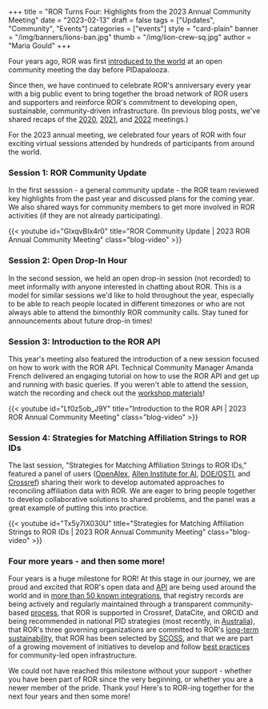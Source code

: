 +++
title = "ROR Turns Four: Highlights from the 2023 Annual Community Meeting"
date = "2023-02-13"
draft = false
tags = ["Updates", "Community", "Events"]
categories = ["events"]
style = "card-plain"
banner = "/img/banners/lions-ban.jpg"
thumb = "/img/lion-crew-sq.jpg"
author = "Maria Gould"
+++

Four years ago, ROR was first [introduced to the world](/blog/2019-02-10-announcing-first-ror-prototype) at an open community meeting the day before PIDapalooza. 

Since then, we have continued to celebrate ROR's anniversary every year with a big public event to bring together the broad network of ROR users and supporters and reinforce ROR's commitment to developing open, sustainable, community-driven infrastructure. (In previous blog posts, we've shared recaps of the [2020](/blog/2020-02-10-ror-ing-in-portugal), [2021](/blog/2021-02-03-ror-annual-meeting), and [2022](/blog/2022-02-14-new-year-at-ror) meetings.)  

For the 2023 annual meeting, we celebrated four years of ROR with four exciting virtual sessions attended by hundreds of participants from around the world. 

### Session 1: ROR Community Update

In the first sesssion - a general community update - the ROR team reviewed key highlights from the past year and discussed plans for the coming year. We also shared ways for community members to get more involved in ROR activities (if they are not already participating). 

{{< youtube id="GIxqvBIx4r0" title="ROR Community Update | 2023 ROR Annual Community Meeting" class="blog-video" >}}


### Session 2: Open Drop-In Hour

In the second session, we held an open drop-in session (not recorded) to meet informally with anyone interested in chatting about ROR. This is a model for similar sessions we'd like to hold throughout the year, especially to be able to reach people located in different timezones or who are not always able to attend the bimonthly ROR community calls. Stay tuned for announcements about future drop-in times!


### Session 3: Introduction to the ROR API

This year's meeting also featured the introduction of a new session focused on how to work with the ROR API. Technical Community Manager Amanda French delivered an engaging tutorial on how to use the ROR API and get up and running with basic queries. If you weren't able to attend the session, watch the recording and check out the [workshop materials](/tutorials/intro-ror-api)!

{{< youtube id="Lf0z5ob_J9Y" title="Introduction to the ROR API | 2023 ROR Annual Community Meeting" class="blog-video" >}}


### Session 4: Strategies for Matching Affiliation Strings to ROR IDs

The last session, "Strategies for Matching Affiliation Strings to ROR IDs," featured a panel of users ([OpenAlex](https://openalex.org), [Allen Institute for AI](https://allenai.org/), [DOE/OSTI](https://www.osti.gov/), and [Crossref](https://crossref.org)) sharing their work to develop automated approaches to reconciling affiliation data with ROR. We are eager to bring people together to develop collaborative solutions to shared problems, and the panel was a great example of putting this into practice.

{{< youtube id="Tx5y7lX030U" title="Strategies for Matching Affiliation Strings to ROR IDs | 2023 ROR Annual Community Meeting" class="blog-video" >}}


### Four more years - and then some more! 

Four years is a huge milestone for ROR! At this stage in our journey, we are proud and excited that ROR's open data and [API](https://ror.readme.io/docs/rest-api) are being used around the world and in [more than 50 known integrations](/community#adopters), that registry records are being actively and regularly maintained through a transparent community-based [process](/registry#curation-model), that ROR is supported in Crossref, DataCite, and ORCID and being recommended in national PID strategies (most recently, in [Australia](https://ardc.edu.au/article/strategic-investment-in-identifiers-could-save-24-million-and-38000-person-days-per-year/)), that ROR's three governing organizations are committed to ROR's [long-term sustainability](/blog/2022-10-10-strengthening-sustainability), that ROR has been selected by [SCOSS](https://scoss.org), and that we are part of a growing movement of initiatives to develop and follow [best practices](https://principlesofopenscholarlyinfrastructure.org) for community-led open infrastructure. 

We could not have reached this milestone without your support - whether you have been part of ROR since the very beginning, or whether you are a newer member of the pride. Thank you! Here's to ROR-ing together for the next four years and then some more! 